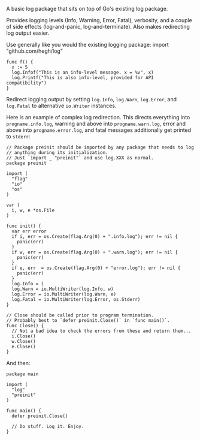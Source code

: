 A basic log package that sits on top of Go's existing log package.

Provides logging levels (Info, Warning, Error, Fatal), verbosity,  and a couple
of side effects (log-and-panic, log-and-terminate). Also makes redirecting log
output easier.

Use generally like you would the existing logging package:
    import "github.com/hegh/log"

    func f() {
      x := 5
      log.Infof("This is an info-level message. x = %v", x)
      log.Printf("This is also info-level, provided for API compatibility")
    }

Redirect logging output by setting `log.Info`, `log.Warn`, `log.Error`, and
`log.Fatal` to alternative `io.Writer` instances.

Here is an example of complex log redirection. This directs everything into
`progname.info.log`, warning and above into `progname.warn.log`, error and above
into `progname.error.log`, and fatal messages additionally get printed to
`stderr`:

    // Package preinit should be imported by any package that needs to log
    // anything during its initialization.
    // Just `import _ "preinit"` and use log.XXX as normal.
    package preinit

    import (
      "flag"
      "io"
      "os"
    )

    var (
      i, w, e *os.File
    )

    func init() {
      var err error
      if i, err = os.Create(flag.Arg(0) + ".info.log"); err != nil {
        panic(err)
      }
      if w, err = os.Create(flag.Arg(0) + ".warn.log"); err != nil {
        panic(err)
      }
      if e, err  = os.Create(flag.Arg(0) + "error.log"); err != nil {
        panic(err)
      }
      log.Info = i
      log.Warn = io.MultiWriter(log.Info, w)
      log.Error = io.MultiWriter(log.Warn, e)
      log.Fatal = io.MultiWriter(log.Error, os.Stderr)
    }

    // Close should be called prior to program termination.
    // Probably best to `defer preinit.Close()` in `func main()`.
    func Close() {
      // Not a bad idea to check the errors from these and return them...
      i.Close()
      w.Close()
      e.Close()
    }

And then:

    package main

    import (
      "log"
      "preinit"
    )

    func main() {
      defer preinit.Close()

      // Do stuff. Log it. Enjoy.
    }
